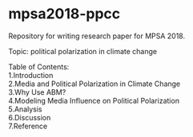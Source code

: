 # mpsa2018-ppcc
Repository for writing research paper for MPSA 2018.

Topic: political polarization in climate change

Table of Contents:<br/>
1.Introduction<br/>
2.Media and Political Polarization in Climate Change<br/>
3.Why Use ABM?<br/>
4.Modeling Media Influence on Political Polarization<br/>
5.Analysis<br/>
6.Discussion<br/>
7.Reference<br/>

